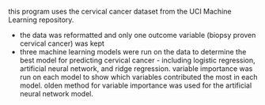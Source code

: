 this program uses the cervical cancer dataset from the UCI Machine Learning repository.

- the data was reformatted and only one outcome variable (biopsy proven cervical cancer) was kept
- three machine learning models were run on the data to determine the best model for predicting cervical cancer -
including logistic regression, artificial neural network, and ridge regression. variable importance 
was run on each model to show which variables contributed the most in each model. olden method for variable
importance was used for the artificial neural network model.
